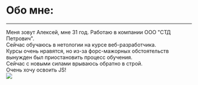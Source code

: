# Обо мне:
***
Меня зовут Алексей, мне 31 год. Работаю в компании ООО "СТД Петрович".  
Сейчас обучаюсь в нетологии на курсе веб-разработчика.  
Курсы очень нравятся, но из-за форс-мажорных обстоятельств вынужден был приостановить процесс обучения.  
Сейчас с новыми силами врываюсь обратно в строй.  
Очень хочу освоить JS!  
![](https://i.ibb.co/DGkZPNL/photo-2021-07-21-18-25-40.jpg)  